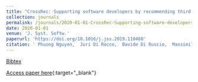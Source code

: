 ```yaml
---
title: "CrossRec: Supporting software developers by recommending third-party libraries"
collection: journals
permalink: /journals/2020-01-01-CrossRec-Supporting-software-developers-by-recommending-third-party-libraries
date: 2020-01-01
venue: 'J. Syst. Softw.'
paperurl: 'https://doi.org/10.1016/j.jss.2019.110460'
citation: ' Phuong Nguyen,  Juri Di Rocco,  Davide Di Ruscio,  Massimiliano Di Penta, &quot;CrossRec: Supporting software developers by recommending third-party libraries.&quot; J. Syst. Softw., 2020.'
---
```

[Bibtex](https://dblp.org/rec/journals/jss/NguyenRRP20.bib)

[Access paper here](https://doi.org/10.1016/j.jss.2019.110460){:target="_blank"}
